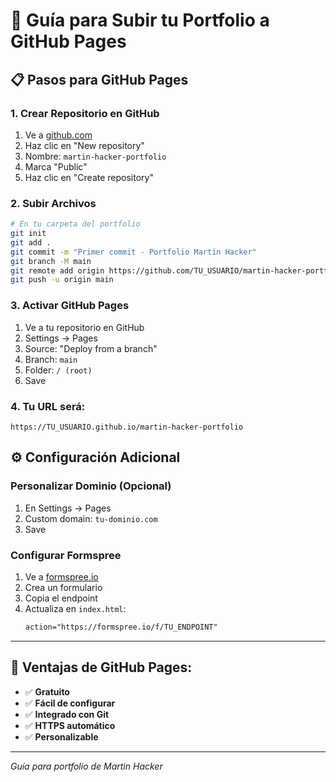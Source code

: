 # 🚀 Guía para Subir tu Portfolio a GitHub Pages

## 📋 Pasos para GitHub Pages

### 1. **Crear Repositorio en GitHub**
1. Ve a [github.com](https://github.com)
2. Haz clic en "New repository"
3. Nombre: `martin-hacker-portfolio`
4. Marca "Public"
5. Haz clic en "Create repository"

### 2. **Subir Archivos**
```bash
# En tu carpeta del portfolio
git init
git add .
git commit -m "Primer commit - Portfolio Martin Hacker"
git branch -M main
git remote add origin https://github.com/TU_USUARIO/martin-hacker-portfolio.git
git push -u origin main
```

### 3. **Activar GitHub Pages**
1. Ve a tu repositorio en GitHub
2. Settings → Pages
3. Source: "Deploy from a branch"
4. Branch: `main`
5. Folder: `/ (root)`
6. Save

### 4. **Tu URL será:**
```
https://TU_USUARIO.github.io/martin-hacker-portfolio
```

## ⚙️ Configuración Adicional

### **Personalizar Dominio (Opcional)**
1. En Settings → Pages
2. Custom domain: `tu-dominio.com`
3. Save

### **Configurar Formspree**
1. Ve a [formspree.io](https://formspree.io)
2. Crea un formulario
3. Copia el endpoint
4. Actualiza en `index.html`:
   ```html
   action="https://formspree.io/f/TU_ENDPOINT"
   ```

---

## 🎯 Ventajas de GitHub Pages:
- ✅ **Gratuito**
- ✅ **Fácil de configurar**
- ✅ **Integrado con Git**
- ✅ **HTTPS automático**
- ✅ **Personalizable**

---

*Guía para portfolio de Martin Hacker* 